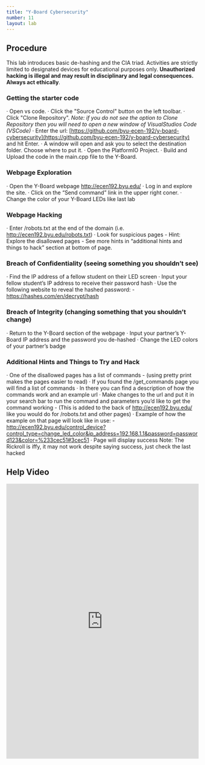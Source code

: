 ```yaml
---
title: "Y-Board Cybersecurity"
number: 11
layout: lab
---
```


<!-- There is no dynamic figures script on this page, as there are no elements. If you add elements, please go to another page and copy the notice and script at the top and bottom of the page, to keep the formatting of figures consistent. -->

## Procedure

This lab introduces basic de-hashing and the CIA triad. Activities are strictly limited to designated devices for educational purposes only. **Unauthorized hacking is illegal and may result in disciplinary and legal consequences. Always act ethically**.

### Getting the starter code

· Open vs code.
· Click the "Source Control" button on the left toolbar.
· Click "Clone Repository".
  *Note: if you do not see the option to Clone Repository then you will need to open a new window of VisualStudios Code (VSCode)*
· Enter the url: [https://github.com/byu-ecen-192/y-board-cybersecurity](https://github.com/byu-ecen-192/y-board-cybersecurity) and hit Enter.
· A window will open and ask you to select the destination folder. Choose where to put it.
· Open the PlatformIO Project.
· Build and Upload the code in the main.cpp file to the Y-Board.

### Webpage Exploration

· Open the Y-Board webpage http://ecen192.byu.edu/
· Log in and explore the site.
· Click on the “Send command” link in the upper right coner.
· Change the color of your Y-Board LEDs like last lab

### Webpage Hacking

· Enter /robots.txt at the end of the domain (i.e. http://ecen192.byu.edu/robots.txt)
· Look for suspicious pages
    - Hint: Explore the disallowed pages
    - See more hints in “additional hints and things to hack” section at bottom of page.

### Breach of Confidentiality (seeing something you shouldn’t see)

· Find the IP address of a fellow student on their LED screen
· Input your fellow student’s IP address to receive their password hash
· Use the following website to reveal the hashed password:
    - https://hashes.com/en/decrypt/hash
    
### Breach of Integrity (changing something that you shouldn’t change)

· Return to the Y-Board section of the webpage
· Input your partner’s Y-Board IP address and the password you de-hashed
· Change the LED colors of your partner’s badge

### Additional Hints and Things to Try and Hack

· One of the disallowed pages has a list of commands
    - (using pretty print makes the pages easier to read)
· If you found the /get_commands page you will find a list of commands
· In there you can find a description of how the commands work and an example url
· Make changes to the url and put it in your search bar to run the command and parameters you’d like to get the command working
    - (This is added to the back of http://ecen192.byu.edu/ like you would do for /robots.txt and other pages)
· Example of how the example on that page will look like in use:
    - http://ecen192.byu.edu/control_device?control_type=change_led_color&ip_address=192.168.1.1&password=password123&color=%233cec51#3cec51
· Page will display success Note: The Rickroll is iffy, it may not work despite saying success, just check the last hacked

## Help Video

<div style="display: flex; justify-content: center;">
    <iframe width="1280" 
            height="720" 
            src="https://www.youtube.com/embed/4DeRN4ALcRQ?si=i2nqQcMMmTkkkoxv" 
            title="Cyber lab - Youtube Player" 
            frameborder="0" 
            allow="accelerometer; autoplay; clipboard-write; encrypted-media; gyroscope; picture-in-picture; web-share" 
            referrerpolicy="strict-origin-when-cross-origin" 
            allowfullscreen>
    </iframe>
</div>
